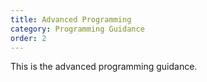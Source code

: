 ```yaml
---
title: Advanced Programming
category: Programming Guidance
order: 2
---
```


This is the advanced programming guidance.

